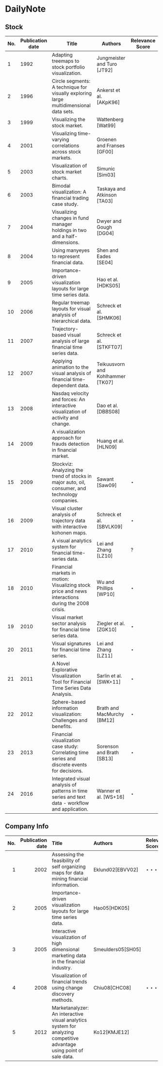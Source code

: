 # DailyNote

## Stock
| No.  | Publication date | Title                                                                                              | Authors                            | Relevance Score   |
|------|------------------|----------------------------------------------------------------------------------------------------|------------------------------------|----------------------|
| 1    | 1992             | Adapting treemaps to stock portfolio visualization.                                                | Jungmeister and Turo [JT92]        |                     |
| 2    | 1996             | Circle segments: A technique for visually exploring large multidimensional data sets.              | Ankerst et al. [AKpK96]            |                      |
| 3    | 1999             | Visualizing the stock market.                                                                      | Wattenberg [Wat99]                 |                      |
| 4    | 2001             | Visualizing time-varying correlations across stock markets.                                         | Groenen and Franses [GF00]         |                      |
| 5    | 2003             | Visualization of stock market charts.                                                              | Simunic [Sim03]                    |                      |
| 6    | 2003             | Bimodal visualization: A financial trading case study.                                              | Taskaya and Atkinson [TA03]        |                      |
| 7    | 2004             | Visualizing changes in fund manager holdings in two and a half-dimensions.                          | Dwyer and Gough [DG04]             |                      |
| 8    | 2004             | Using manyeyes to represent financial data.                                                        | Shen and Eades [SE04]              |                      |
| 9    | 2005             | Importance-driven visualization layouts for large time series data.                                | Hao et al. [HDKS05]                |                      |
| 10   | 2006             | Regular treemap layouts for visual analysis of hierarchical data.                                   | Schreck et al. [SHMK06]            |                      |
| 11   | 2007             | Trajectory-based visual analysis of large financial time series data.                               | Schreck et al. [STKFT07]           |                      |
| 12   | 2007             | Applying animation to the visual analysis of financial time-dependent data.                         | Teikuusvorn and Kohlhammer [TK07]  |                      |
| 13   | 2008             | Nasdaq velocity and forces: An interactive visualization of activity and change.                    | Dao et al. [DBBS08]                |                      |
| 14   | 2009             | A visualization approach for frauds detection in financial market.                                  | Huang et al. [HLN09]               |                      |
| 15   | 2009             | Stockviz: Analyzing the trend of stocks in major auto, oil, consumer, and technology companies.      | Sawant [Saw09]                     |      $\star$                |
| 16   | 2009             | Visual cluster analysis of trajectory data with interactive kohonen maps.                           | Schreck et al. [SBVLK09]           |           $\star$           |
| 17   | 2010             | A visual analytics system for financial time-series data.                                           | Lei and Zhang [LZ10]               |           ?           |
| 18   | 2010             | Financial markets in motion: Visualizing stock price and news interactions during the 2008 crisis.  | Wu and Phillips [WP10]             |          $\star$            |
| 19   | 2010             | Visual market sector analysis for financial time series data.                                       | Ziegler et al. [ZGK10]             |         $\star$             |
| 20   | 2011             | Visual signatures for financial time series.                                                       | Lei and Zhang [LZ11]               |         $\star$             |
| 21   | 2011             | A Novel Explorative Visualization Tool for Financial Time Series Data Analysis.                    | Sarlin et al. [SWK+11]             |        $\star$          |
| 22   | 2012             | Sphere-based information visualization: Challenges and benefits.                                    | Brath and MacMurchy [BM12]         |       $\star$            |
| 23   | 2013             | Financial visualization case study: Correlating time series and discrete events for decisions.      | Sorenson and Brath [SB13]          |       $\star$               |
| 24   | 2016             | Integrated visual analysis of patterns in time series and text data - workflow and application.     | Wanner et al. [WS+16]              |       $\star$               |

## Company Info
|   No. |   Publication date | Title                                                                                                                | Authors           | Relevance Score   |
|------:|-------------------:|:---------------------------------------------------------------------------------------------------------------------|:------------------|:------------------|
|     1 |               2002 | Assessing the feasibility of self organizing maps for data mining financial information.                             | Eklund02[EBVV02]  | $\star\star\star$ |
|     2 |               2005 | Importance-driven visualization layouts for large time series data.                                                  | Hao05[HDK05]|       |                   |
|     3 |               2005 | Interactive visualization of high dimensional marketing data in the financial industry.                              | Smeulders05[SH05] |                   |
|     4 |               2008 | Visualization of financial trends using change discovery methods.                                                    | Chiu08[CHC08]     | $\star\star\star$ |
|     5 |               2012 | Marketanalyzer: An interactive visual analytics system for analyzing competitive advantage using point of sale data. | Ko12[KMJE12]      |                   |
